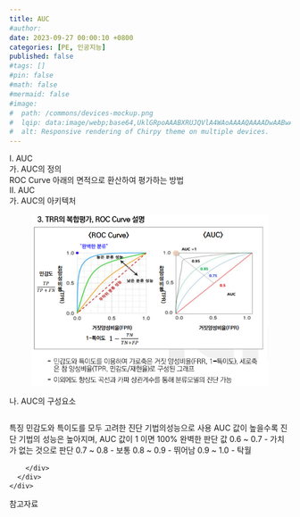 ```yaml
---
title: AUC
#author: 
date: 2023-09-27 00:00:10 +0800
categories: [PE, 인공지능]
published: false
#tags: []
#pin: false
#math: false
#mermaid: false
#image:
#  path: /commons/devices-mockup.png
#  lqip: data:image/webp;base64,UklGRpoAAABXRUJQVlA4WAoAAAAQAAAADwAABwAAQUxQSDIAAAARL0AmbZurmr57yyIiqE8oiG0bejIYEQTgqiDA9vqnsUSI6H+oAERp2HZ65qP/VIAWAFZQOCBCAAAA8AEAnQEqEAAIAAVAfCWkAALp8sF8rgRgAP7o9FDvMCkMde9PK7euH5M1m6VWoDXf2FkP3BqV0ZYbO6NA/VFIAAAA
#  alt: Responsive rendering of Chirpy theme on multiple devices.
---
```


<div class="post-wrap">
  <div class="para">
    <div class="para-title">
      I. AUC
    </div>
    <div class="para-cntnt">
      <div class="para">
        <div class="para-title">
          가. AUC의 정의
        </div>
        <div class="para-cntnt">
            ROC Curve 아래의 면적으로 환산하여 평가하는 방법
        </div>
      </div>
    </div>
  </div>
  
  <div class="para">
    <div class="para-title">
      II. AUC
    </div>
    <div class="para-cntnt">
      <div class="para">
        <div class="para-title">
          가. AUC의 아키텍처
        </div>
        <div class="para-cntnt">
          <figure class="post-figure">
            <img src="/assets/img/posts/AUC.png" alt="AUC">
<!--            <figcaption>Source: Unveiling the Metaverse: Exploring Emerging Trends, Multifaceted Perspectives, and Future Challenges</figcaption>-->
          </figure>
        </div>
      </div>
      <div class="para">
        <div class="para-title">
          나. AUC의 구성요소
        </div>
        <div class="para-cntnt">
          <table class="post-table">
          </table>
          특징
  민감도와 특이도를 모두 고려한 진단 기법의성능으로 사용
  AUC 값이 높을수록 진단 기법의 성능은 높아지며,
  AUC 값이 1 이면 100% 완벽한 판단
값
  0.6 ~ 0.7 - 가치가 없는 것으로 판단
  0.7 ~ 0.8 - 보통
  0.8 ~ 0.9 - 뛰어남
  0.9 ~ 1.0 - 탁월

        </div>
      </div>
    </div>
  </div>

  <div class="refr-wrap">
    <div class="refr-title">
        참고자료
    </div>
    <ol class="refr-list">
    <!--    <li>(나현식, 최대선) <a target="_blank" href="https://scienceon.kisti.re.kr/commons/util/originalView.do?cn=JAKO202225948430499&oCn=JAKO202225948430499&dbt=JAKO&journal=NJOU00291864">메타버스 보안 위협 요소 및 대응 방안 검토</a></li>-->
    <!--    <li>(M. Uddin, S. Manickam, H. Ullah, M. Obaidat and A. Dandoush) <a target="_blank" href="https://ieeexplore.ieee.org/abstract/document/10138386">Unveiling the Metaverse: Exploring Emerging Trends, Multifaceted Perspectives, and Future Challenges</a></li>-->
    </ol>
  </div>
</div>
